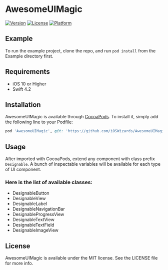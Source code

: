 # AwesomeUIMagic

[![Version](https://img.shields.io/cocoapods/v/AwesomeUIMagic.svg?style=flat)](http://cocoapods.org/pods/AwesomeUIMagic)
[![License](https://img.shields.io/cocoapods/l/AwesomeUIMagic.svg?style=flat)](http://cocoapods.org/pods/AwesomeUIMagic)
[![Platform](https://img.shields.io/cocoapods/p/AwesomeUIMagic.svg?style=flat)](http://cocoapods.org/pods/AwesomeUIMagic)

## Example

To run the example project, clone the repo, and run `pod install` from the Example directory first.

## Requirements

- iOS 10 or Higher
- Swift 4.2

## Installation

AwesomeUIMagic is available through [CocoaPods](http://cocoapods.org). To install
it, simply add the following line to your Podfile:

```ruby
pod 'AwesomeUIMagic', git: 'https://github.com/iOSWizards/AwesomeUIMagic', tag: '0.4.8'
```

## Usage

After imported with CocoaPods, extend any component with class prefix `Designable`.
A bunch of inspectable variables will be available for each type of UI component.

### Here is the list of available classes:
- DesignableButton
- DesignableView
- DesignableLabel
- DesignableNavigationBar
- DesignableProgressView
- DesignableTextView
- DesignableTextField
- DesignableImageView

## License

AwesomeUIMagic is available under the MIT license. See the LICENSE file for more info.
